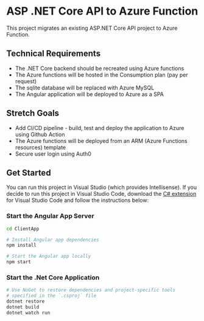 # ASP .NET Core API to Azure Function

This project migrates an existing ASP.NET Core API project to Azure Function.

## Technical Requirements

- The .NET Core backend should be recreated using Azure functions
- The Azure functions will be hosted in the Consumption plan (pay per request)
- The sqlite database will be replaced with Azure MySQL
- The Angular application will be deployed to Azure as a SPA

## Stretch Goals

- Add CI/CD pipeline - build, test and deploy the application to Azure using Github Action
- The Azure functions will be deployed from an ARM (Azure Functions resources) template
- Secure user login using Auth0

## Get Started

You can run this project in Visual Studio (which provides Intellisense). If you decide to run this project in Visual Studio Code, download the [C# extension](https://marketplace.visualstudio.com/items?itemName=ms-dotnettools.csharp) for Visual Studio Code and follow the instructions below:

### Start the Angular App Server

```bash
cd ClientApp

# Install Angular app dependencies
npm install

# Start the Angular app locally
npm start
```

### Start the .Net Core Application

```bash
# Use NuGet to restore dependencies and project-specific tools
# specified in the `.csproj` file
dotnet restore
dotnet build
dotnet watch run
```
